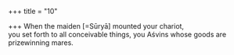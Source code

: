 +++
title = "10"

+++
When the maiden [=Sūryā] mounted your chariot,  
you set forth to all conceivable things, you Aśvins whose goods are  
prizewinning mares.  